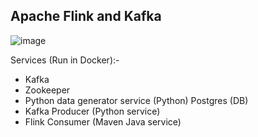 ## Apache Flink and Kafka

![image](https://github.com/user-attachments/assets/6faf7862-1fee-42e4-90db-7adeed599471)

Services (Run in Docker):-
- Kafka
- Zookeeper
- Python data generator service (Python) Postgres (DB)
- Kafka Producer (Python service)
- Flink Consumer (Maven Java service)
